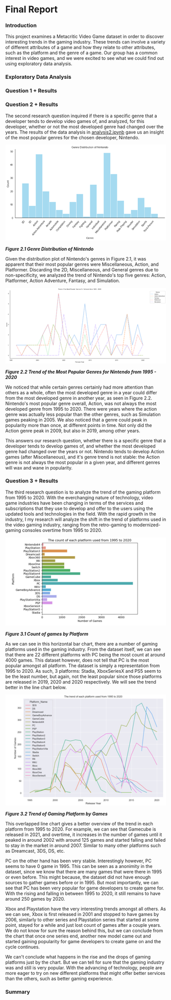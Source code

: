 # Final Report

### Introduction

This project examines a Metacritic Video Game dataset in order to discover interesting trends in the gaming industry. These trends can involve a variety of different attributes of a game and how they relate to other attributes, such as the platform and the genre of a game. Our group has a common interest in video games, and we were excited to see what we could find out using exploratory data analysis.

### Exploratory Data Analysis


### Question 1 + Results


### Question 2 + Results

The second research question inquired if there is a specific genre that a developer tends to develop video games of, and analyzed, for this developer, whether or not the most developed genre had changed over the years. The results of the data analysis in [analysis2.ipynb](./notebooks/analysis2.ipynb) gave us an insight of the most popular genres for the chosen developer, Nintendo.

![nintendo_genre_distribution](./images/nintendo_genre_distribution.png)

***Figure 2.1 Genre Distribution of Nintendo***

Given the distribution plot of Nintendo's genres in Figure 2.1, it was apparent that their most popular genres were Miscellaneous, Action, and Platformer. Discarding the 2D, Miscellaneous, and General genres due to non-specificity, we analyzed the trend of Nintendo's top five genres: Action, Platformer, Action Adventure, Fantasy, and Simulation.

![nintendo_genre_trend](./images/nintendo_genre_trend.png)

***Figure 2.2 Trend of the Most Popular Genres for Nintendo from 1995 - 2020***

We noticed that while certain genres certainly had more attention than others as a whole, often the most developed genre in a year could differ from the most developed genre in another year, as seen in Figure 2.2. Nintendo's most popular genre overall, Action, was not always the most developed genre from 1995 to 2020. There were years where the action genre was actually less popular than the other genres, such as Simulation games peaking in 2005. We also noticed that a genre could peak in popularity more than once, at different points in time. Not only did the Action genre peak in 2009, but also in 2019, among other years.

This answers our research question, whether there is a specific genre that a developer tends to develop games of, and whether the most developed genre had changed over the years or not. Nintendo tends to develop Action games (after Miscellaneous), and it's genre trend is not stable: the Action genre is not always the most popular in a given year, and different genres will wax and wane in popularity.

### Question 3 + Results
The third research question is to analyze the trend of the gaming platform from 1995 to 2020. With the everchanging nature of technology, video game industries have been changing in terms of the services and subscriptions that they use to develop and offer to the users using the updated tools and technologies in the field. With the rapid growth in the industry, I my research will analyze the shift in the trend of platforms used in the video gaming industry, ranging from the retro-gaming to modernized-gaming consoles overtime from 1995 to 2020.

![general_count_of_platform](./images/count_of_platform.jpg)

***Figure 3.1 Count of games by Platform***

As we can see in this horizontal bar chart, there are a number of gaming platforms used in the gaming industry. From the dataset itself, we can see that there are 22 different platforms with PC being the most count at around 4000 games. This dataset however, does not tell that PC is the most popular amongst all platform. The dataset is simply a representation from 1995 to 2020. As such, 3 platforms: Stadia, XboxSeriesX and PS5 seem to be the least number, but again, not the least popular since those platforms are released in 2019, 2020 and 2020 respectively. We will see the trend better in the line chart below.

![trend of platform](./images/trend_of_platform.jpg)

***Figure 3.2 Trend of Gaming Platform by Games***

This overlapped line chart gives a better overview of the trend in each platform from 1995 to 2020. For example, we can see that Gamecube is released in 2021, and overtime, it increases in the number of games until it peaked in around 2002 with around 125 games and started falling and failed to stay in the market in around 2007. Similar to many other platforms such as Dreamcast, 3DS, DS, etc.

PC on the other hand has been very stable. Interestingly however, PC seems to have 0 game in 1995. This can be seen as a anonimity in the dataset, since we know that there are many games that were there in 1995 or even before. This might because, the dataset did not have enough sources to gather games before or in 1995. But most importantly, we can see that PC has been very popular for game developers to create game for. With the rising and falling in between 1995 to 2020, it still remains to have around 250 games by 2020.

Xbox and Playstation have the very interesting trends amongst all others. As we can see, Xbox is first released in 2001 and stopped to have games by 2006, similarly to other series and Playstation series that started at some point, stayed for a while and just lost count of games after a couple years. We do not know for sure the reason behind this, but we can conclude from the chart that once one series end, another new model came out and started gaining popularity for game developers to create game on and the cycle continues. 

We can't conclude what happens in the rise and the drops of gaming platforms just by the chart. But we can tell for sure that the gaming industry was and still is very popular. With the advancing of technology, people are more eager to try on new different platforms that might offer better services than the others, such as better gaming experience.

### Summary

